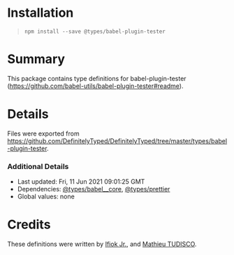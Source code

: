 # Installation
> `npm install --save @types/babel-plugin-tester`

# Summary
This package contains type definitions for babel-plugin-tester (https://github.com/babel-utils/babel-plugin-tester#readme).

# Details
Files were exported from https://github.com/DefinitelyTyped/DefinitelyTyped/tree/master/types/babel-plugin-tester.

### Additional Details
 * Last updated: Fri, 11 Jun 2021 09:01:25 GMT
 * Dependencies: [@types/babel__core](https://npmjs.com/package/@types/babel__core), [@types/prettier](https://npmjs.com/package/@types/prettier)
 * Global values: none

# Credits
These definitions were written by [Ifiok Jr.](https://github.com/ifiokjr), and [Mathieu TUDISCO](https://github.com/mathieutu).
